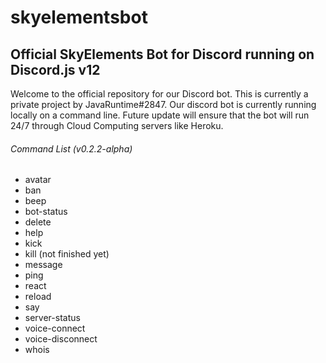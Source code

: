 # skyelementsbot

## Official SkyElements Bot for Discord running on Discord.js v12

Welcome to the official repository for our Discord bot. This is currently a private project by JavaRuntime#2847. Our discord bot is currently running locally on a command line. Future update will ensure that the bot will run 24/7 through Cloud Computing servers like Heroku.

###### Command List (v0.2.2-alpha)

* avatar
* ban
* beep
* bot-status
* delete
* help
* kick
* kill (not finished yet)
* message
* ping
* react
* reload
* say
* server-status
* voice-connect
* voice-disconnect
* whois